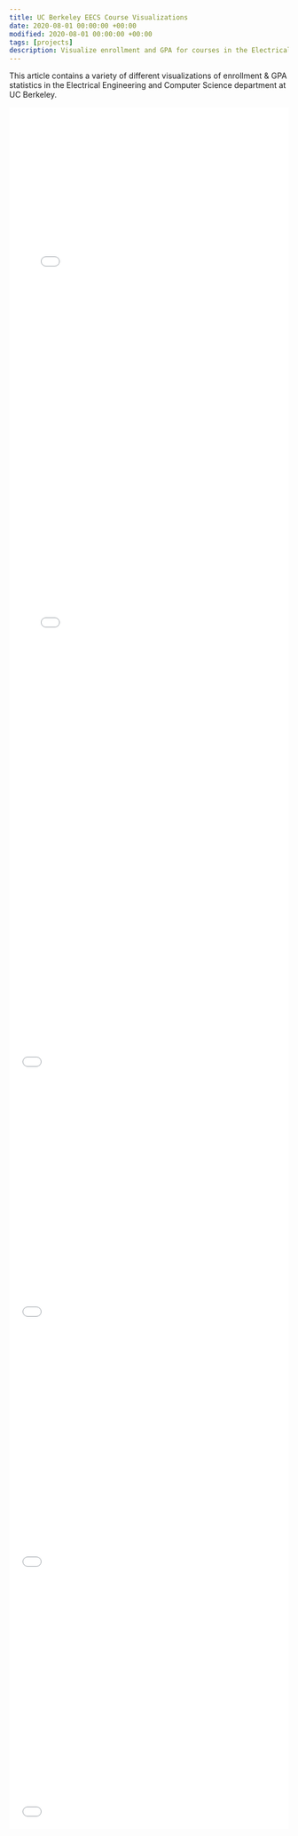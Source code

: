 ```yaml
---
title: UC Berkeley EECS Course Visualizations
date: 2020-08-01 00:00:00 +00:00
modified: 2020-08-01 00:00:00 +00:00
tags: [projects]
description: Visualize enrollment and GPA for courses in the Electrical Engineering & Computer Science department at UC Berkeley.
---
```


This article contains a variety of different visualizations of enrollment & GPA statistics in the Electrical Engineering and Computer Science department at UC Berkeley.





<iframe id="igraph" scrolling="no" style="border:none;" seamless="seamless" src="../../../assets/html/plots/eecs_fall_2019_enrollment.html" height="650" width="100%"></iframe>

<iframe id="igraph" scrolling="no" style="border:none;" seamless="seamless" src="../../../assets/html/plots/eecs_spring_2020_enrollment.html" height="650" width="100%"></iframe>



<iframe id="igraph" scrolling="no" style="border:none;" seamless="seamless" src="../../../assets/html/plots/historical_eecs_ld_fall_enrollment.html" height="450" width="100%"></iframe>

<iframe id="igraph" scrolling="no" style="border:none;" seamless="seamless" src="../../../assets/html/plots/historical_eecs_ld_spring_enrollment.html" height="450" width="100%"></iframe>

<iframe id="igraph" scrolling="no" style="border:none;" seamless="seamless" src="../../../assets/html/plots/historical_eecs_ud_fall_enrollment.html" height="450" width="100%"></iframe>

<iframe id="igraph" scrolling="no" style="border:none;" seamless="seamless" src="../../../assets/html/plots/historical_eecs_ud_spring_enrollment.html" height="450" width="100%"></iframe>


